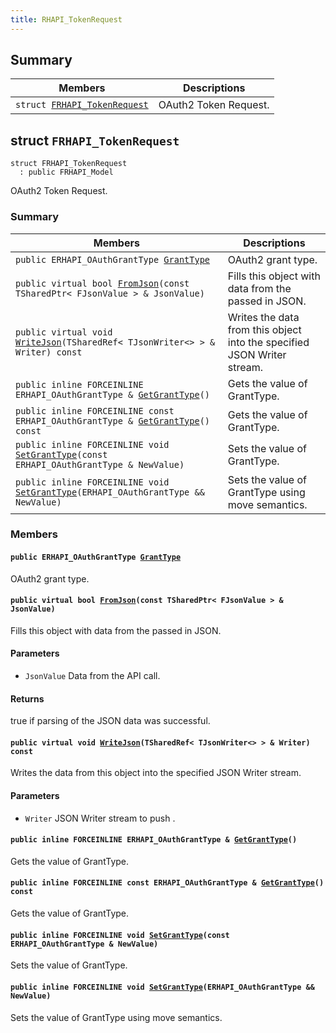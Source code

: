 ```yaml
---
title: RHAPI_TokenRequest
---
```


## Summary

 Members                        | Descriptions                                
--------------------------------|---------------------------------------------
`struct `[`FRHAPI_TokenRequest`](#structFRHAPI__TokenRequest) | OAuth2 Token Request.

## struct `FRHAPI_TokenRequest` <a id="structFRHAPI__TokenRequest"></a>

```
struct FRHAPI_TokenRequest
  : public FRHAPI_Model
```

OAuth2 Token Request.

### Summary

 Members                        | Descriptions                                
--------------------------------|---------------------------------------------
`public ERHAPI_OAuthGrantType `[`GrantType`](#structFRHAPI__TokenRequest_1a45139537ed91d6ab4f23f2e92475fcde) | OAuth2 grant type.
`public virtual bool `[`FromJson`](#structFRHAPI__TokenRequest_1a66597c9a53777ca07e7ea4c371c08095)`(const TSharedPtr< FJsonValue > & JsonValue)` | Fills this object with data from the passed in JSON.
`public virtual void `[`WriteJson`](#structFRHAPI__TokenRequest_1ac66a65e930b772c04aab8a28aef55f95)`(TSharedRef< TJsonWriter<> > & Writer) const` | Writes the data from this object into the specified JSON Writer stream.
`public inline FORCEINLINE ERHAPI_OAuthGrantType & `[`GetGrantType`](#structFRHAPI__TokenRequest_1a815dc421de462aeac5db79c9c1a39f2b)`()` | Gets the value of GrantType.
`public inline FORCEINLINE const ERHAPI_OAuthGrantType & `[`GetGrantType`](#structFRHAPI__TokenRequest_1ab4c690053f5cdc9c9a4666338ebb68dc)`() const` | Gets the value of GrantType.
`public inline FORCEINLINE void `[`SetGrantType`](#structFRHAPI__TokenRequest_1a597ba912c4bbadd0160ffbbfe18f6f28)`(const ERHAPI_OAuthGrantType & NewValue)` | Sets the value of GrantType.
`public inline FORCEINLINE void `[`SetGrantType`](#structFRHAPI__TokenRequest_1abb0bdf99a6df6418d79a20a11aa1bfd3)`(ERHAPI_OAuthGrantType && NewValue)` | Sets the value of GrantType using move semantics.

### Members

#### `public ERHAPI_OAuthGrantType `[`GrantType`](#structFRHAPI__TokenRequest_1a45139537ed91d6ab4f23f2e92475fcde) <a id="structFRHAPI__TokenRequest_1a45139537ed91d6ab4f23f2e92475fcde"></a>

OAuth2 grant type.

#### `public virtual bool `[`FromJson`](#structFRHAPI__TokenRequest_1a66597c9a53777ca07e7ea4c371c08095)`(const TSharedPtr< FJsonValue > & JsonValue)` <a id="structFRHAPI__TokenRequest_1a66597c9a53777ca07e7ea4c371c08095"></a>

Fills this object with data from the passed in JSON.

#### Parameters
* `JsonValue` Data from the API call.

#### Returns
true if parsing of the JSON data was successful.

#### `public virtual void `[`WriteJson`](#structFRHAPI__TokenRequest_1ac66a65e930b772c04aab8a28aef55f95)`(TSharedRef< TJsonWriter<> > & Writer) const` <a id="structFRHAPI__TokenRequest_1ac66a65e930b772c04aab8a28aef55f95"></a>

Writes the data from this object into the specified JSON Writer stream.

#### Parameters
* `Writer` JSON Writer stream to push .

#### `public inline FORCEINLINE ERHAPI_OAuthGrantType & `[`GetGrantType`](#structFRHAPI__TokenRequest_1a815dc421de462aeac5db79c9c1a39f2b)`()` <a id="structFRHAPI__TokenRequest_1a815dc421de462aeac5db79c9c1a39f2b"></a>

Gets the value of GrantType.

#### `public inline FORCEINLINE const ERHAPI_OAuthGrantType & `[`GetGrantType`](#structFRHAPI__TokenRequest_1ab4c690053f5cdc9c9a4666338ebb68dc)`() const` <a id="structFRHAPI__TokenRequest_1ab4c690053f5cdc9c9a4666338ebb68dc"></a>

Gets the value of GrantType.

#### `public inline FORCEINLINE void `[`SetGrantType`](#structFRHAPI__TokenRequest_1a597ba912c4bbadd0160ffbbfe18f6f28)`(const ERHAPI_OAuthGrantType & NewValue)` <a id="structFRHAPI__TokenRequest_1a597ba912c4bbadd0160ffbbfe18f6f28"></a>

Sets the value of GrantType.

#### `public inline FORCEINLINE void `[`SetGrantType`](#structFRHAPI__TokenRequest_1abb0bdf99a6df6418d79a20a11aa1bfd3)`(ERHAPI_OAuthGrantType && NewValue)` <a id="structFRHAPI__TokenRequest_1abb0bdf99a6df6418d79a20a11aa1bfd3"></a>

Sets the value of GrantType using move semantics.

